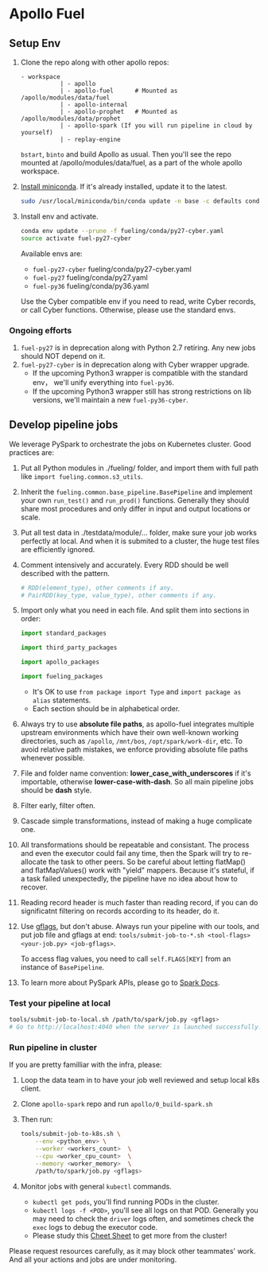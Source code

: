 # Apollo Fuel

## Setup Env

1. Clone the repo along with other apollo repos:

   ```text
   - workspace
              | - apollo
              | - apollo-fuel      # Mounted as /apollo/modules/data/fuel
              | - apollo-internal
              | - apollo-prophet   # Mounted as /apollo/modules/data/prophet
              | - apollo-spark (If you will run pipeline in cloud by yourself)
              | - replay-engine
   ```

   `bstart`, `binto` and build Apollo as usual. Then you'll see the repo mounted
   at /apollo/modules/data/fuel, as a part of the whole apollo workspace.

1. [Install miniconda](https://docs.conda.io/en/latest/miniconda.html).
   If it's already installed, update it to the latest.

   ```bash
   sudo /usr/local/miniconda/bin/conda update -n base -c defaults conda
   ```

1. Install env and activate.

   ```bash
   conda env update --prune -f fueling/conda/py27-cyber.yaml
   source activate fuel-py27-cyber
   ```

   Available envs are:
   * `fuel-py27-cyber` fueling/conda/py27-cyber.yaml
   * `fuel-py27` fueling/conda/py27.yaml
   * `fuel-py36` fueling/conda/py36.yaml

   Use the Cyber compatible env if you need to read, write Cyber records, or
   call Cyber functions. Otherwise, please use the standard envs.

### Ongoing efforts

1. `fuel-py27` is in deprecation along with Python 2.7 retiring. Any new jobs
   should NOT depend on it.
1. `fuel-py27-cyber` is in deprecation along with Cyber wrapper upgrade.
   * If the upcoming Python3 wrapper is compatible with the standard env， we'll
     unify everything into `fuel-py36`.
   * If the upcoming Python3 wrapper still has strong restrictions on lib
     versions, we'll maintain a new `fuel-py36-cyber`.

## Develop pipeline jobs

We leverage PySpark to orchestrate the jobs on Kubernetes cluster. Good
practices are:

1. Put all Python modules in ./fueling/ folder, and import them with full path
   like `import fueling.common.s3_utils`.
1. Inherit the `fueling.common.base_pipeline.BasePipeline` and implement your
   own `run_test()` and `run_prod()` functions. Generally they should share most
   procedures and only differ in input and output locations or scale.
1. Put all test data in ./testdata/module/... folder, make sure your job works
   perfectly at local. And when it is submited to a cluster, the huge test files
   are efficiently ignored.
1. Comment intensively and accurately. Every RDD should be well described with
   the pattern.

   ```python
   # RDD(element_type), other comments if any.
   # PairRDD(key_type, value_type), other comments if any.
   ```

1. Import only what you need in each file. And split them into sections in
   order:

   ```python
   import standard_packages

   import third_party_packages

   import apollo_packages

   import fueling_packages
   ```

   * It's OK to use `from package import Type` and `import package as alias`
     statements.
   * Each section should be in alphabetical order.

1. Always try to use **absolute file paths**, as apollo-fuel integrates multiple
   upstream environments which have their own well-known working directories,
   such as `/apollo`, `/mnt/bos`, `/opt/spark/work-dir`, etc. To avoid relative
   path mistakes, we enforce providing absolute file paths whenever possible.
1. File and folder name convention: **lower_case_with_underscores** if it's
   importable, otherwise **lower-case-with-dash**. So all main pipeline jobs
   should be **dash** style.
1. Filter early, filter often.
1. Cascade simple transformations, instead of making a huge complicate one.
1. All transformations should be repeatable and consistant. The process and even
   the executor could fail any time, then the Spark will try to re-allocate the
   task to other peers. So be careful about letting flatMap() and
   flatMapValues() work with "yield" mappers. Because it's stateful, if a task
   failed unexpectedly, the pipeline have no idea about how to recover.
1. Reading record header is much faster than reading record, if you can do
   significatnt filtering on records according to its header, do it.
1. Use [gflags](https://abseil.io/docs/python/guides/flags), but don't abuse.
   Always run your pipeline with our tools, and put job file and gflags at end:
   `tools/submit-job-to-*.sh <tool-flags> <your-job.py> <job-gflags>`.

   To access flag values, you need to call `self.FLAGS[KEY]` from an instance of
   `BasePipeline`.
1. To learn more about PySpark APIs, please go to
   [Spark Docs](https://spark.apache.org/docs/latest/api/python/pyspark.html).

### Test your pipeline at local

```bash
tools/submit-job-to-local.sh /path/to/spark/job.py <gflags>
# Go to http://localhost:4040 when the server is launched successfully.
```

### Run pipeline in cluster

If you are pretty familliar with the infra, please:
1. Loop the data team in to have your job well reviewed and setup local k8s
   client.
1. Clone `apollo-spark` repo and run `apollo/0_build-spark.sh`
1. Then run:

   ```bash
   tools/submit-job-to-k8s.sh \
       --env <python_env> \
       --worker <workers_count>  \
       --cpu <worker_cpu_count>  \
       --memory <worker_memory>  \
       /path/to/spark/job.py <gflags>
   ```

1. Monitor jobs with general `kubectl` commands.

   * `kubectl get pods`, you'll find running PODs in the cluster.
   * `kubectl logs -f <POD>`, you'll see all logs on that POD. Generally you may
     need to check the `driver` logs often, and sometimes check the `exec` logs
     to debug the executor code.
   * Please study this
     [Cheet Sheet](https://kubernetes.io/docs/reference/kubectl/cheatsheet) to
     get more from the cluster!

Please request resources carefully, as it may block other teammates' work. And
all your actions and jobs are under monitoring.
